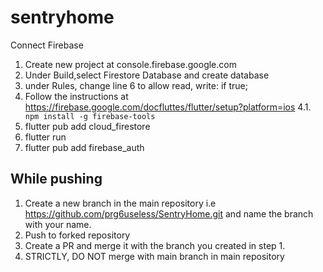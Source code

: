 # sentryhome

Connect Firebase

1. Create new project at console.firebase.google.com
2. Under Build,select Firestore Database and create database
3. under Rules, change line 6 to allow read, write: if true;
4. Follow the instructions at https://firebase.google.com/docfluttes/flutter/setup?platform=ios
   4.1. ` npm install -g firebase-tools`
5. flutter pub add cloud_firestore
6. flutter run
7. flutter pub add firebase_auth

## While pushing

1. Create a new branch in the main repository i.e https://github.com/prg6useless/SentryHome.git and name the branch with your name.
2. Push to forked repository
3. Create a PR and merge it with the branch you created in step 1.
4. STRICTLY, DO NOT merge with main branch in main repository
